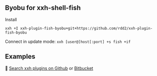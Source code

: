 ## Byobu for xxh-shell-fish
Install
```
xxh +I xxh-plugin-fish-byobu+git+https://github.com/rdd2/xxh-plugin-fish-byobu
```
Connect in update mode: `xxh [user@]host[:port] +s fish +if`

## Examples

🔎 [Search xxh plugins on Github](https://github.com/search?q=xxh-plugin-fish&type=Repositories) or [Bitbucket](https://bitbucket.org/repo/all?name=xxh-plugin-fish)
